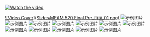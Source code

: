 [![Watch the video](https://figes.com.tr/wp-content/uploads/2021/01/Robots-Square.jpg)](https://www.bilibili.com/video/BV1VG32erEhs/?spm_id_from=333.999.0.0)


[![Video Cover](Slides/MEAM 520 Final Pre_页面_01.png)]([Pic/videoplayback.mp4](https://www.bilibili.com/video/BV1VG32erEhs/?spm_id_from=333.999.0.0))
![示例图片](Report/MEAM_520_Final_Project_页面_01.png)
![示例图片](Report/MEAM_520_Final_Project_页面_02.png)
![示例图片](Report/MEAM_520_Final_Project_页面_03.png)
![示例图片](Report/MEAM_520_Final_Project_页面_04.png)
![示例图片](Report/MEAM_520_Final_Project_页面_05.png)
![示例图片](Report/MEAM_520_Final_Project_页面_06.png)
![示例图片](Report/MEAM_520_Final_Project_页面_07.png)
![示例图片](Report/MEAM_520_Final_Project_页面_08.png)
![示例图片](Report/MEAM_520_Final_Project_页面_09.png)
![示例图片](Report/MEAM_520_Final_Project_页面_10.png)
![示例图片](Report/MEAM_520_Final_Project_页面_11.png)
![示例图片](Report/MEAM_520_Final_Project_页面_12.png)
